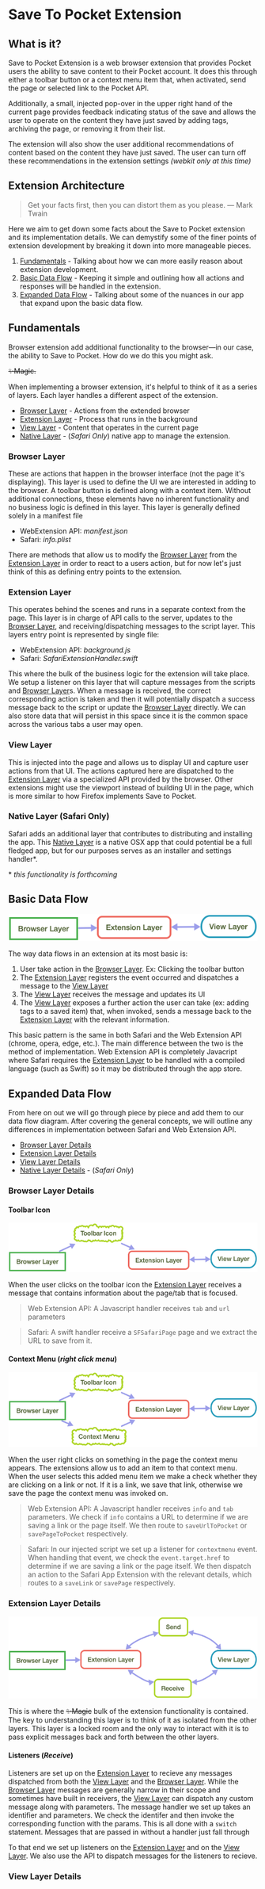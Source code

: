 # Save To Pocket Extension

## What is it?
Save to Pocket Extension is a web browser extension that provides Pocket users the ability to save content to their Pocket account.  It does this through either a toolbar button or a context menu item that, when activated, send the page or selected link to the Pocket API.

Additionally, a small, injected pop-over in the upper right hand of the current page provides feedback indicating status of the save and allows the user to operate on the content they have just saved by adding tags, archiving the page, or removing it from their list.

The extension will also show the user additional recommendations of content based on the content they have just saved.  The user can turn off these recommendations in the extension settings _(webkit only at this time)_

## Extension Architecture

> Get your facts first, then you can distort them as you please. — Mark Twain

Here we aim to get down some facts about the Save to Pocket extension and its implementation details. We can demystify some of the finer points of extension development by breaking it down into more manageable pieces.

1. [Fundamentals](#fundamentals) - Talking about how we can more easily reason about extension development.
2. [Basic Data Flow](#basic-data-flow) - Keeping it simple and outlining how all actions and responses will be handled in the extension.
3. [Expanded Data Flow](#expanded-data-flow) - Talking about some of the nuances in our app that expand upon the basic data flow.

## Fundamentals

Browser extension add additional functionality to the browser—in our case, the ability to Save to Pocket. How do we do this you might ask.

~~✨Magic.~~

When implementing a browser extension, it's helpful to think of it as a series of layers. Each layer handles a different aspect of the extension.
- [Browser Layer](#browser-layer) - Actions from the extended browser
- [Extension Layer](#extension-layer) - Process that runs in the background
- [View Layer](#view-layer) - Content that operates in the current page
- [Native Layer](#native-layer-safari-only) - (_Safari Only_) native app to manage the extension.

### Browser Layer

These are actions that happen in the browser interface (not the page it's displaying). This layer is used to define the UI we are interested in adding to the browser. A toolbar button is defined along with a context item. Without additional connections, these elements have no inherent functionality and no business logic is defined in this layer. This layer is generally defined solely in a manifest file

- WebExtension API: _manifest.json_
- Safari: _info.plist_

There are methods that allow us to modify the [Browser Layer](#browser-layer) from the [Extension Layer](#extension-layer) in order to react to a users action, but for now let's just think of this as defining entry points to the extension.

### Extension Layer

This operates behind the scenes and runs in a separate context from the page. This layer is in charge of API calls to the server, updates to the [Browser Layer](#browser-layer), and receiving/dispatching messages to the script layer. This layers entry point is represented by single file:

- WebExtension API: _background.js_
- Safari: _SafariExtensionHandler.swift_

This where the bulk of the business logic for the extension will take place. We setup a listener on this layer that will capture messages from the scripts and [Browser Layer](#browser-layer)s. When a message is received, the correct corresponding action is taken and then it will potentially dispatch a success message back to the script or update the [Browser Layer](#browser-layer) directly. We can also store data that will persist in this space since it is the common space across the various tabs a user may open.

### View Layer

This is injected into the page and allows us to display UI and capture user actions from that UI. The actions captured here are dispatched to the [Extension Layer](#extension-layer) via a specialized API provided by the browser. Other extensions might use the viewport instead of building UI in the page, which is more similar to how Firefox implements Save to Pocket.

### Native Layer (Safari Only)

Safari adds an additional layer that contributes to distributing and installing the app. This [Native Layer](#native-layer-safari-only) is a native OSX app that could potential be a full fledged app, but for our purposes serves as an installer and settings handler\*.

\* _this functionality is forthcoming_

## Basic Data Flow

![basic data flow diagram](./assets/basic-flow.png)

The way data flows in an extension at its most basic is:

1. User take action in the [Browser Layer](#browser-layer). Ex: Clicking the toolbar button
2. The [Extension Layer](#extension-layer) registers the event occurred and dispatches a message to the [View Layer](#view-layer)
3. The [View Layer](#view-layer) receives the message and updates its UI
4. The [View Layer](#view-layer) exposes a further action the user can take (ex: adding tags to a saved item) that, when invoked, sends a message back to the [Extension Layer](#extension-layer) with the relevant information.

This basic pattern is the same in both Safari and the Web Extension API (chrome, opera, edge, etc.). The main difference between the two is the method of implementation. Web Extension API is completely Javacript where Safari requires the [Extension Layer](#extension-layer) to be handled with a compiled language (such as Swift) so it may be distributed through the app store.

## Expanded Data Flow

From here on out we will go through piece by piece and add them to our data flow diagram. After covering the general concepts, we will outline any differences in implementation between Safari and Web Extension API.
- [Browser Layer Details](#browser-layer-details)
- [Extension Layer Details](#extension-layer-details)
- [View Layer Details](#view-layer-details)
- [Native Layer Details](#native-layer-safari-only-details) - (_Safari Only_)

### Browser Layer Details

#### Toolbar Icon

![expanded data flow diagram](./assets/expanded-flow-1.png)

When the user clicks on the toolbar icon the [Extension Layer](#extension-layer) receives a message that contains information about the page/tab that is focused.

> Web Extension API: A Javascript handler receives `tab` and `url` parameters

> Safari: A swift handler receive a `SFSafariPage` page and we extract the URL to save from it.

#### Context Menu (_right click menu_)

![expanded data flow diagram](./assets/expanded-flow-2.png)

When the user right clicks on something in the page the context menu appears.  The extensions allow us to add an item to that context menu. When the user selects this added menu item we make a check whether they are clicking on a link or not.  If it is a link, we save that link, otherwise we save the page the context menu was invoked on.

> Web Extension API: A Javascript handler receives `info` and `tab` parameters. We check if `info` contains a URL to determine if we are saving a link or the page itself. We then route to `saveUrlToPocket` or `savePageToPocket` respectively.

> Safari: In our injected script we set up a listener for `contextmenu` event. When handling that event, we check the `event.target.href` to determine if we are saving a link or the page itself.  We then dispatch an action to the Safari App Extension with the relevant details, which routes to a `saveLink` or `savePage` respectively.

### Extension Layer Details

![expanded data flow diagram](./assets/extension-layer-1.png)

This is where the ~~✨Magic~~ bulk of the extension functionality is contained.  The key to understanding this layer is to think of it as isolated from the other layers.  This layer is a locked room and the only way to interact with it is to pass explicit messages back and forth between the other layers.

#### Listeners (_Receive_)
Listeners are set up on the [Extension Layer](#extension-layer-details) to recieve any messages dispatched from both the [View Layer](#view-layer-details) and the [Browser Layer](#browser-layer-details).  While the [Browser Layer](#browser-layer-details) messages are generally narrow in their scope and sometimes have built in receivers, the [View Layer](#view-layer-details) can dispatch any custom message along with parameters. The message handler we set up takes an identifier and parameters. We check the identifer and then invoke the corresponding function with the params.  This is all done with a `switch` statement.  Messages that are passed in without a handler just fall through



To that end we set up listeners on the [Extension Layer](#extension-layer-details) and on the [View Layer](#view-layer-details).  We also use the API to dispatch messages for the listeners to recieve.


### View Layer Details
